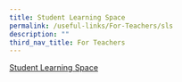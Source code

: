 ```yaml
---
title: Student Learning Space
permalink: /useful-links/For-Teachers/sls
description: ""
third_nav_title: For Teachers
---
```

[Student Learning Space](https://vle.learning.moe.edu.sg/login)